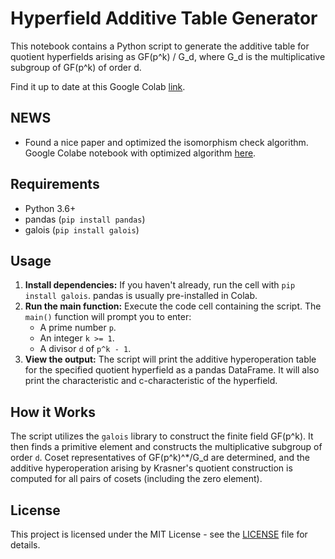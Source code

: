 # Hyperfield Additive Table Generator

This notebook contains a Python script to generate the additive table for quotient hyperfields arising as GF(p^k) / G_d, where G_d is the multiplicative subgroup of GF(p^k) of order d.

Find it up to date at this Google Colab [link](https://colab.research.google.com/drive/1gdHw9UruLS6vTVjdZFO1aDp8BThbmLrv?usp=sharing).

## NEWS

- Found a nice paper and optimized the isomorphism check algorithm. Google Colabe notebook with optimized algorithm [here](https://drive.google.com/file/d/16l5u-434du6FGwnNqP0fejiPqypQnL85/view?usp=sharing).


## Requirements

- Python 3.6+
- pandas (`pip install pandas`)
- galois (`pip install galois`)

## Usage

1.  **Install dependencies:** If you haven't already, run the cell with `pip install galois`. pandas is usually pre-installed in Colab.
2.  **Run the main function:** Execute the code cell containing the script. The `main()` function will prompt you to enter:
    *   A prime number `p`.
    *   An integer `k >= 1`.
    *   A divisor `d` of `p^k - 1`.
3.  **View the output:** The script will print the additive hyperoperation table for the specified quotient hyperfield as a pandas DataFrame. It will also print the characteristic and c-characteristic of the hyperfield.

## How it Works

The script utilizes the `galois` library to construct the finite field GF(p^k). It then finds a primitive element and constructs the multiplicative subgroup of order `d`. Coset representatives of GF(p^k)^*/G_d are determined, and the additive hyperoperation arising by Krasner's quotient construction is computed for all pairs of cosets (including the zero element).

## License

This project is licensed under the MIT License - see the [LICENSE](https://opensource.org/licenses/MIT) file for details.
